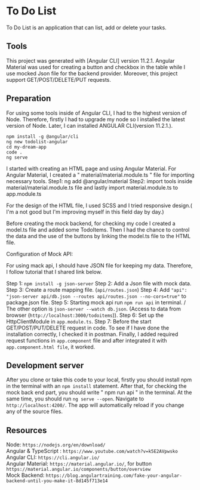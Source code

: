 # To Do List

To Do List is an application that can list, add or delete your tasks. 

## Tools

This project was generated with [Angular CLI] version 11.2.1.
Angular Material was used for creating a button and checkbox in the table while I use mocked Json file for the backend provider. 
Moreover, this project support GET/POST/DELETE/PUT requests. 

## Preparation 

For using some tools inside of Angular CLI, I had to the highest version of Node. Therefore, firstly I had to upgrade my node so I installed the latest version of Node. Later, I can installed ANGULAR CLI(version 11.2.1.).

`npm install -g @angular/cli` <br />
`ng new todolist-angular` <br />
`cd my-dream-app` <br />
`code .` <br />
`ng serve` <br />

I started with creating an HTML page and using Angular Material. For Angular Material, I created a " material/material.module.ts " file for importing necessary tools.
Step1: ng add @angular/material
Step2: import tools inside material/material.module.ts file and lastly import material.module.ts to app.module.ts

For the design of the HTML file, I used SCSS and I tried responsive design.( I'm a not good but I'm improving myself in this field day by day.) 

Before creating the mock backend, for checking my code I created a model.ts file and added some TodoItems. Then I had the chance to control the data and the use of the buttons by linking the model.ts file to the HTML file.

Configuration of Mock API: 

For using mack api, I should have JSON file for keeping my data. Therefore, I follow tutorial that I shared link below. 

Step 1: `npm install -g json-server`
Step 2: Add a Json file with mock data.
Step 3: Create a route mapping file. (`api/routes.json`)
Step 4: Add ` "api": "json-server api/db.json --routes api/routes.json --no-cors=true" ` to package.json file.
Step 5: Starting mock api run `npm run api` in terminal. / The other option is `json-server --watch db.json`. (Access to data from browser (`http://localhost:3000/todoitems`)).
Step 6: Set up the HttpClientModule in `app.module.ts`. 
Step 7: Before the start GET/POST/PUT/DELETE request in code. To see if I have done the installation correctly, I checked it in postman.
Finally, I added required request functions in `app.component` file and after integrated it with `app.component.html file`, it worked. 

## Development server

After you clone or take this code to your local, firstly you should install npm in the terminal with an `npm install` statement. 
After that, for checking the mock back end part, you should write " npm run api " in the terminal. At the same time, you should run `ng serve --open`. Navigate to `http://localhost:4200/`. The app will automatically reload if you change any of the source files.

## Resources

Node: `https://nodejs.org/en/download/` <br />
Angular & TypeScript : `https://www.youtube.com/watch?v=k5E2AVpwsko`<br />
Angular CLI: `https://cli.angular.io/`<br />
Angular Material: `https://material.angular.io/`, for button `https://material.angular.io/components/button/overview`<br />
Mock Backend: `https://blog.angulartraining.com/fake-your-angular-backend-until-you-make-it-8d145f713e14`

<!-- ## Blog

Here is my blog about the project.  --> 
